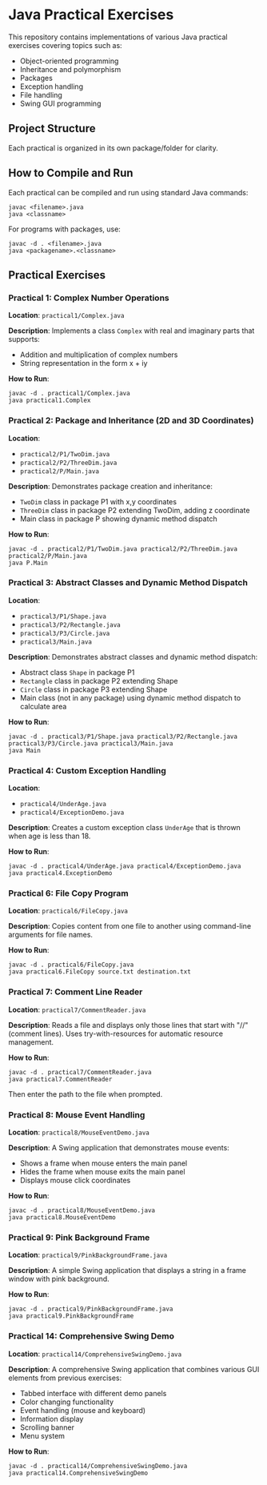 # Java Practical Exercises

This repository contains implementations of various Java practical exercises covering topics such as:
- Object-oriented programming
- Inheritance and polymorphism
- Packages
- Exception handling
- File handling
- Swing GUI programming

## Project Structure
Each practical is organized in its own package/folder for clarity.

## How to Compile and Run
Each practical can be compiled and run using standard Java commands:

```
javac <filename>.java
java <classname>
```

For programs with packages, use:
```
javac -d . <filename>.java
java <packagename>.<classname>
```

## Practical Exercises

### Practical 1: Complex Number Operations
**Location**: `practical1/Complex.java`

**Description**:
Implements a class `Complex` with real and imaginary parts that supports:
- Addition and multiplication of complex numbers
- String representation in the form x + iy

**How to Run**:
```
javac -d . practical1/Complex.java
java practical1.Complex
```

### Practical 2: Package and Inheritance (2D and 3D Coordinates)
**Location**: 
- `practical2/P1/TwoDim.java`
- `practical2/P2/ThreeDim.java`
- `practical2/P/Main.java`

**Description**:
Demonstrates package creation and inheritance:
- `TwoDim` class in package P1 with x,y coordinates
- `ThreeDim` class in package P2 extending TwoDim, adding z coordinate
- Main class in package P showing dynamic method dispatch

**How to Run**:
```
javac -d . practical2/P1/TwoDim.java practical2/P2/ThreeDim.java practical2/P/Main.java
java P.Main
```

### Practical 3: Abstract Classes and Dynamic Method Dispatch
**Location**: 
- `practical3/P1/Shape.java`
- `practical3/P2/Rectangle.java`
- `practical3/P3/Circle.java`
- `practical3/Main.java`

**Description**:
Demonstrates abstract classes and dynamic method dispatch:
- Abstract class `Shape` in package P1
- `Rectangle` class in package P2 extending Shape
- `Circle` class in package P3 extending Shape
- Main class (not in any package) using dynamic method dispatch to calculate area

**How to Run**:
```
javac -d . practical3/P1/Shape.java practical3/P2/Rectangle.java practical3/P3/Circle.java practical3/Main.java
java Main
```

### Practical 4: Custom Exception Handling
**Location**: 
- `practical4/UnderAge.java`
- `practical4/ExceptionDemo.java`

**Description**:
Creates a custom exception class `UnderAge` that is thrown when age is less than 18.

**How to Run**:
```
javac -d . practical4/UnderAge.java practical4/ExceptionDemo.java
java practical4.ExceptionDemo
```

### Practical 6: File Copy Program
**Location**: `practical6/FileCopy.java`

**Description**:
Copies content from one file to another using command-line arguments for file names.

**How to Run**:
```
javac -d . practical6/FileCopy.java
java practical6.FileCopy source.txt destination.txt
```

### Practical 7: Comment Line Reader
**Location**: `practical7/CommentReader.java`

**Description**:
Reads a file and displays only those lines that start with "//" (comment lines).
Uses try-with-resources for automatic resource management.

**How to Run**:
```
javac -d . practical7/CommentReader.java
java practical7.CommentReader
```
Then enter the path to the file when prompted.

### Practical 8: Mouse Event Handling
**Location**: `practical8/MouseEventDemo.java`

**Description**:
A Swing application that demonstrates mouse events:
- Shows a frame when mouse enters the main panel
- Hides the frame when mouse exits the main panel
- Displays mouse click coordinates

**How to Run**:
```
javac -d . practical8/MouseEventDemo.java
java practical8.MouseEventDemo
```

### Practical 9: Pink Background Frame
**Location**: `practical9/PinkBackgroundFrame.java`

**Description**:
A simple Swing application that displays a string in a frame window with pink background.

**How to Run**:
```
javac -d . practical9/PinkBackgroundFrame.java
java practical9.PinkBackgroundFrame
```


### Practical 14: Comprehensive Swing Demo
**Location**: `practical14/ComprehensiveSwingDemo.java`

**Description**:
A comprehensive Swing application that combines various GUI elements from previous exercises:
- Tabbed interface with different demo panels
- Color changing functionality
- Event handling (mouse and keyboard)
- Information display
- Scrolling banner
- Menu system

**How to Run**:
```
javac -d . practical14/ComprehensiveSwingDemo.java
java practical14.ComprehensiveSwingDemo
```
